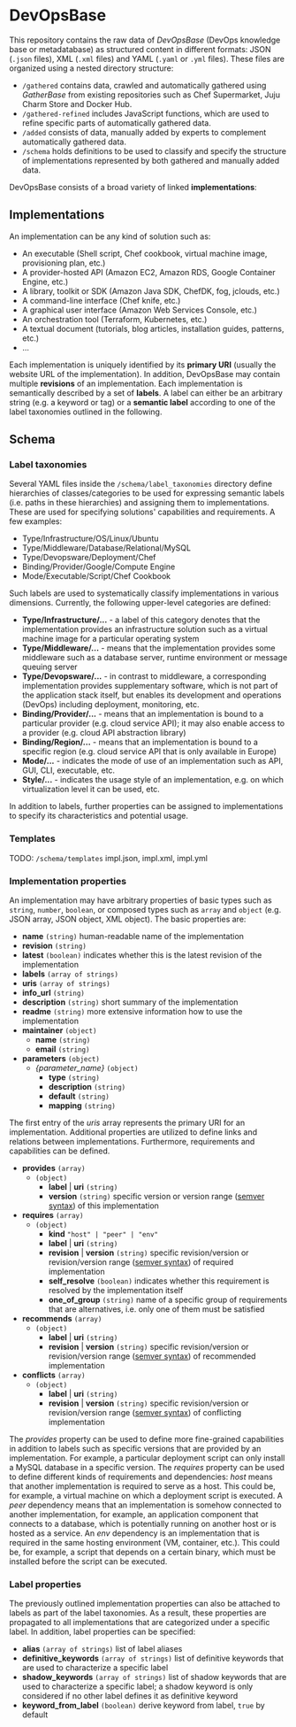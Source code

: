 # DevOpsBase

This repository contains the raw data of *DevOpsBase* (DevOps knowledge base or metadatabase) as structured content in different formats: JSON (`.json` files), XML (`.xml` files) and YAML (`.yaml` or `.yml` files).
These files are organized using a nested directory structure:

* `/gathered` contains data, crawled and automatically gathered using *GatherBase* from existing repositories such as Chef Supermarket, Juju Charm Store and Docker Hub.
* `/gathered-refined` includes JavaScript functions, which are used to refine specific parts of automatically gathered data.
* `/added` consists of data, manually added by experts to complement automatically gathered data.
* `/schema` holds definitions to be used to classify and specify the structure of implementations represented by both gathered and manually added data.

DevOpsBase consists of a broad variety of linked **implementations**:



## Implementations

An implementation can be any kind of solution such as:

* An executable (Shell script, Chef cookbook, virtual machine image, provisioning plan, etc.)
* A provider-hosted API (Amazon EC2, Amazon RDS, Google Container Engine, etc.)
* A library, toolkit or SDK (Amazon Java SDK, ChefDK, fog, jclouds, etc.)
* A command-line interface (Chef knife, etc.)
* A graphical user interface (Amazon Web Services Console, etc.)
* An orchestration tool (Terraform, Kubernetes, etc.)
* A textual document (tutorials, blog articles, installation guides, patterns, etc.)
* ...

Each implementation is uniquely identified by its **primary URI** (usually the website URL of the implementation).
In addition, DevOpsBase may contain multiple **revisions** of an implementation.
Each implementation is semantically described by a set of **labels**.
A label can either be an arbitrary string (e.g. a keyword or tag) or a **semantic label** according to one of the label taxonomies outlined in the following.



## Schema

### Label taxonomies

Several YAML files inside the `/schema/label_taxonomies` directory define hierarchies of classes/categories to be used for expressing semantic labels (i.e. paths in these hierarchies) and assigning them to implementations.
These are used for specifying solutions' capabilities and requirements.
A few examples:

* Type/Infrastructure/OS/Linux/Ubuntu
* Type/Middleware/Database/Relational/MySQL
* Type/Devopsware/Deployment/Chef
* Binding/Provider/Google/Compute Engine
* Mode/Executable/Script/Chef Cookbook

Such labels are used to systematically classify implementations in various dimensions. Currently, the following upper-level categories are defined:

* **Type/Infrastructure/...** - a label of this category denotes that the implementation provides an infrastructure solution such as a virtual machine image for a particular operating system
* **Type/Middleware/...** - means that the implementation provides some middleware such as a database server, runtime environment or message queuing server
* **Type/Devopsware/...** - in contrast to middleware, a corresponding implementation provides supplementary software, which is not part of the application stack itself, but enables its development and operations (DevOps) including deployment, monitoring, etc.
* **Binding/Provider/...** - means that an implementation is bound to a particular provider (e.g. cloud service API); it may also enable access to a provider (e.g. cloud API abstraction library)
* **Binding/Region/...** - means that an implementation is bound to a specific region (e.g. cloud service API that is only available in Europe)
* **Mode/...** - indicates the mode of use of an implementation such as API, GUI, CLI, executable, etc.
* **Style/...** - indicates the usage style of an implementation, e.g. on which virtualization level it can be used, etc.

In addition to labels, further properties can be assigned to implementations to specify its characteristics and potential usage.



### Templates

TODO: `/schema/templates` impl.json, impl.xml, impl.yml



### Implementation properties

An implementation may have arbitrary properties of basic types such as `string`, `number`, `boolean`, or composed types such as `array` and `object` (e.g. JSON array, JSON object, XML object).
The basic properties are:

* **name** `(string)` human-readable name of the implementation
* **revision** `(string)`
* **latest** `(boolean)` indicates whether this is the latest revision of the implementation
* **labels** `(array of strings)`
* **uris** `(array of strings)`
* **info_url** `(string)`
* **description** `(string)` short summary of the implementation
* **readme** `(string)` more extensive information how to use the implementation
* **maintainer** `(object)`
  * **name** `(string)`
  * **email** `(string)`
* **parameters** `(object)`
  * *{parameter_name}* `(object)`
    * **type** `(string)`
    * **description** `(string)`
    * **default** `(string)`
    * **mapping** `(string)`

The first entry of the *uris* array represents the primary URI for an implementation.
Additional properties are utilized to define links and relations between implementations.
Furthermore, requirements and capabilities can be defined.

* **provides** `(array)`
  * `(object)`
    * **label** | **uri** `(string)`
    * **version** `(string)` specific version or version range ([semver syntax](https://github.com/npm/node-semver)) of this implementation
* **requires** `(array)`
  * `(object)`
    * **kind** `"host" | "peer" | "env"`
    * **label** | **uri** `(string)`
    * **revision** | **version** `(string)` specific revision/version or revision/version range ([semver syntax](https://github.com/npm/node-semver)) of required implementation
    * **self_resolve** `(boolean)` indicates whether this requirement is resolved by the implementation itself
    * **one_of_group** `(string)` name of a specific group of requirements that are alternatives, i.e. only one of them must be satisfied
* **recommends** `(array)`
  * `(object)`
    * **label** | **uri** `(string)`
    * **revision** | **version** `(string)` specific revision/version or revision/version range ([semver syntax](https://github.com/npm/node-semver)) of recommended implementation
* **conflicts** `(array)`
  * `(object)`
    * **label** | **uri** `(string)`
    * **revision** | **version** `(string)` specific revision/version or revision/version range ([semver syntax](https://github.com/npm/node-semver)) of conflicting implementation

The *provides* property can be used to define more fine-grained capabilities in addition to labels such as specific versions that are provided by an implementation.
For example, a particular deployment script can only install a MySQL database in a specific version.
The *requires* property can be used to define different kinds of requirements and dependencies: *host* means that another implementation is required to serve as a host.
This could be, for example, a virtual machine on which a deployment script is executed.
A *peer* dependency means that an implementation is somehow connected to another implementation, for example, an application component that connects to a database, which is potentially running on another host or is hosted as a service.
An *env* dependency is an implementation that is required in the same hosting environment (VM, container, etc.).
This could be, for example, a script that depends on a certain binary, which must be installed before the script can be executed.



### Label properties

The previously outlined implementation properties can also be attached to labels as part of the label taxonomies.
As a result, these properties are propagated to all implementations that are categorized under a specific label.
In addition, label properties can be specified:

* **alias** `(array of strings)` list of label aliases
* **definitive_keywords** `(array of strings)` list of definitive keywords that are used to characterize a specific label
* **shadow_keywords** `(array of strings)` list of shadow keywords that are used to characterize a specific label; a shadow keyword is only considered if no other label defines it as definitive keyword
* **keyword_from_label** `(boolean)` derive keyword from label, `true` by default
